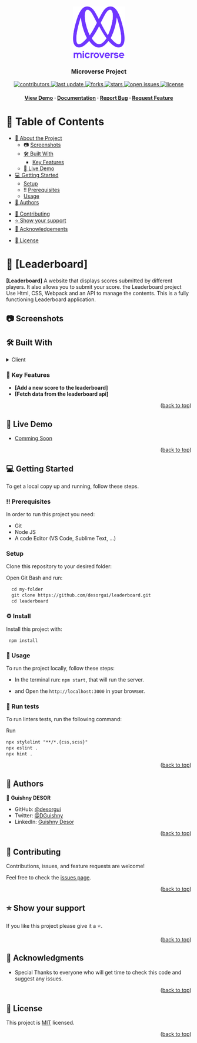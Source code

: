 <a name="readme-top"></a>

<div align="center">

  <img src="./murple_logo.png" alt="logo" width="140"  height="auto" />
  <br/>

  <h3><b>Microverse Project</b></h3>


  <!-- Badges -->
<p>
  <a href="https://github.com/desorgui/leaderboard/graphs/contributors">
    <img src="https://img.shields.io/github/contributors/desorgui/leaderboard" alt="contributors" />
  </a>
  <a href="">
    <img src="https://img.shields.io/github/last-commit/desorgui/leaderboard" alt="last update" />
  </a>
  <a href="https://github.com/desorgui/leaderboard/network/members">
    <img src="https://img.shields.io/github/forks/desorgui/leaderboard" alt="forks" />
  </a>
  <a href="https://github.com/desorgui/leaderboard/stargazers">
    <img src="https://img.shields.io/github/stars/desorgui/leaderboard" alt="stars" />
  </a>
  <a href="https://github.com/desorgui/leaderboard/issues/">
    <img src="https://img.shields.io/github/issues/desorgui/leaderboard" alt="open issues" />
  </a>
  <a href="https://github.com/desorgui/leaderboard/blob/main/MIT.md">
    <img src="https://img.shields.io/github/license/desorgui/leaderboard.svg" alt="license" />
  </a>
</p>
   
<h4>
    <a href="https://github.com/desorgui/leaderboard">View Demo</a>
  <span> · </span>
    <a href="https://github.com/desorgui/leaderboard">Documentation</a>
  <span> · </span>
    <a href="https://github.com/desorgui/leaderboard/issues/">Report Bug</a>
  <span> · </span>
    <a href="https://github.com/desorgui/leaderboard/issues/">Request Feature</a>
  </h4>

</div>

<!-- TABLE OF CONTENTS -->

# 📗 Table of Contents

- [📖 About the Project](#about-project)
  - :camera: [Screenshots](#screenshots)
  - [🛠 Built With](#built-with)
    <!-- - [Tech Stack](#tech-stack) -->
    - [Key Features](#key-features)
  - [🚀 Live Demo](#live-demo)
- [💻 Getting Started](#getting-started)
  - [Setup](#setup)
  - :bangbang: [Prerequisites](#prerequisites)
  <!-- - [Install](#install) -->
  - [Usage](#usage)
  <!-- - [Run tests](#run-tests) -->
  <!-- - [Deployment](#triangular_flag_on_post-deployment) -->
- [👥 Authors](#authors)
<!-- - [🔭 Future Features](#future-features) -->
- [🤝 Contributing](#contributing)
- [⭐️ Show your support](#support)
- [🙏 Acknowledgements](#acknowledgements)
<!-- - [Presentation Video](#presentation-video) -->
<!-- - [❓ FAQ](#faq) -->
- [📝 License](#license)

<!-- PROJECT DESCRIPTION -->

# 📖 [Leaderboard] <a name="about-project"></a>

<!-- > Describe your project in 1 or 2 sentences. -->

**[Leaderboard]** A website that displays scores submitted by different players. It also allows you to submit your score.
 the Leaderboard project Use Html, CSS, Webpack and an API to manage the contents. This is a fully functioning Leaderboard application.

## :camera: Screenshots <a name="screenshots"></a>

## 🛠 Built With <a name="built-with"></a>

<!-- ### :space_invader: Tech Stack <a name="tech-stack"></a> -->

<!-- > Describe the tech stack and include only the relevant sections that apply to your project. -->

<details>
  <summary>Client</summary>
  <ul>
    <li><a href="https://html.com/">HTML</a></li>
    <li><a href="https://www.w3schools.com/css/">CSS</a></li>
    <li><a href="https://www.javascript.com/">Javascript</a></li>
    <li><a href="https://webpack.js.org/">Webpack</a></li>
  </ul>
</details>

<!-- <details>
  <summary>Server</summary>
  <ul>
    <li><a href="https://expressjs.com/">Express.js</a></li>
  </ul>
</details>

<details>
<summary>Database</summary>
  <ul>
    <li><a href="https://www.postgresql.org/">PostgreSQL</a></li>
  </ul>
</details> -->

<!-- Features -->

### :dart: Key Features <a name="key-features"></a>

<!-- > Describe between 1-3 key features of the application. -->

- **[Add a new score to the leaderboard]**
- **[Fetch data from the leaderboard api]**
<!-- - **[key_feature_3]** -->

<p align="right">(<a href="#readme-top">back to top</a>)</p>

<!-- LIVE DEMO -->

## 🚀 Live Demo <a name="live-demo"></a>

- [Comming Soon](#)

<p align="right">(<a href="#readme-top">back to top</a>)</p>

<!-- GETTING STARTED -->

## 💻 Getting Started <a name="getting-started"></a>

<!-- > Describe how a new developer could make use of your project. -->

To get a local copy up and running, follow these steps.

### :bangbang: Prerequisites <a name="prerequisites"></a>

In order to run this project you need:

- Git
- Node JS
- A code Editor (VS Code, Sublime Text, ...)

<!--
Example command:

```sh
 gem install rails
```
 -->

### Setup <a name="setup"></a>

Clone this repository to your desired folder:

Open Git Bash and run:

```
  cd my-folder
  git clone https://github.com/desorgui/leaderboard.git
  cd leaderboard
```

### :gear: Install <a name="install"></a>

Install this project with: 

<!--
Example command: -->

```
 npm install
```

### :eyes: Usage <a name="usage"></a>

To run the project locally, follow these steps:

- In the terminal run: `npm start`, that will run the server.

- and Open the `http://localhost:3000` in your browser.
<!--
Example command:

```sh
  rails server
```
--->

 ### :test_tube: Run tests <a name="Test"></a>

To run linters tests, run the following command:

<!--
Example command: -->

  Run
  ```
  npx stylelint "**/*.{css,scss}"
  npx eslint .
  npx hint .
  ```
<!-- 
### Deployment

You can deploy this project using: -->

<!--
Example:

```sh

```
 -->

<p align="right">(<a href="#readme-top">back to top</a>)</p>

<!-- AUTHORS -->

## 👥 Authors <a name="authors"></a>

<!-- > Mention all of the collaborators of this project. -->

👤 **Guishny DESOR**

- GitHub: [@desorgui](https://github.com/desorgui)
- Twitter: [@DGuishny](https://twitter.com/DGuishny)
- LinkedIn: [Guishny Desor](https://www.linkedin.com/in/desorguishny)

<!-- 👤 **Mauricio Gallegos Rodriguez**

- GitHub: [@maury18](https://github.com/maury18)
- Twitter: [@MauryRodrguez6](https://twitter.com/MauryRodrguez6)
- LinkedIn: [mauricio-gallegos](https://www.linkedin.com/in/mauricio-gallegos-rodr%C3%ADguez-380a96183/) -->

<p align="right">(<a href="#readme-top">back to top</a>)</p>

<!-- FUTURE FEATURES -->

<!-- ## 🔭 Future Features <a name="future-features"></a>

> Describe 1 - 3 features you will add to the project.

- [ ] **[new_feature_1]**
- [ ] **[new_feature_2]**
- [ ] **[new_feature_3]**

<p align="right">(<a href="#readme-top">back to top</a>)</p> -->

<!-- CONTRIBUTING -->

## 🤝 Contributing <a name="contributing"></a>

Contributions, issues, and feature requests are welcome!

Feel free to check the [issues page](../../issues/).

<p align="right">(<a href="#readme-top">back to top</a>)</p>

<!-- SUPPORT -->

## ⭐️ Show your support <a name="support"></a>

<!-- > Write a message to encourage readers to support your project -->

If you like this project please give it a ⭐️.

<p align="right">(<a href="#readme-top">back to top</a>)</p>

<!-- ACKNOWLEDGEMENTS -->

## 🙏 Acknowledgments <a name="acknowledgements"></a>

<!-- - [https://www.behance.net/gallery/29845175/CC-Global-Summit-2015](https://www.behance.net/gallery/29845175/CC-Global-Summit-2015) -->

- Special Thanks to everyone who will get time to check this code and suggest any issues.


<p align="right">(<a href="#readme-top">back to top</a>)</p>

<!-- ## Presentation Video <a name="presentation-video"></a>

- [https://www.loom.com/share/4ea18945f19749ef836f296553277cac](https://www.loom.com/share/4ea18945f19749ef836f296553277cac)


<p align="right">(<a href="#readme-top">back to top</a>)</p> -->

<!-- FAQ (optional) -->
<!-- 
## ❓ FAQ <a name="faq"></a>

> Add at least 2 questions new developers would ask when they decide to use your project.

- **[Question_1]**

  - [Answer_1]

- **[Question_2]**

  - [Answer_2]

<p align="right">(<a href="#readme-top">back to top</a>)</p> -->

<!-- LICENSE -->

## 📝 License <a name="license"></a>

This project is [MIT](./MIT.md) licensed.

<p align="right">(<a href="#readme-top">back to top</a>)</p>
